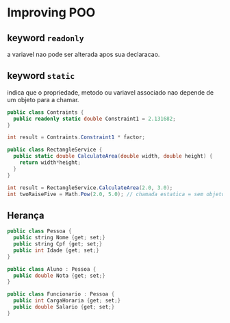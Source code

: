 # Improving POO

## keyword `readonly`

a variavel nao pode ser alterada apos sua declaracao.

## keyword `static`

indica que o propriedade, metodo ou variavel associado nao depende de um objeto para a chamar.

```cs
public class Contraints {
  public readonly static double Constraint1 = 2.131682;
}
```

```cs
int result = Contraints.Constraint1 * factor;
```

```cs
public class RectangleService {
  public static double CalculateArea(double width, double height) {
    return width*height;
  }
}
```

```cs
int result = RectangleService.CalculateArea(2.0, 3.0);
int twoRaiseFive = Math.Pow(2.0, 5.0); // chamada estatica = sem objeto
```

## Herança

```java
public class Pessoa {
  public string Nome {get; set;}
  public string Cpf {get; set;}
  public int Idade {get; set;}
}

public class Aluno : Pessoa {
  public double Nota {get; set;}
}

public class Funcionario : Pessoa {
  public int CargaHoraria {get; set;}
  public double Salario {get; set;}
}
```
